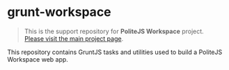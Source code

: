grunt-workspace
===============

> This is the support repository for **PoliteJS Workspace** project.  
> [Please visit the main project page](https://github.com/PoliteJS/workspace).

This repository contains GruntJS tasks and utilities used to build a PoliteJS Workspace web app.